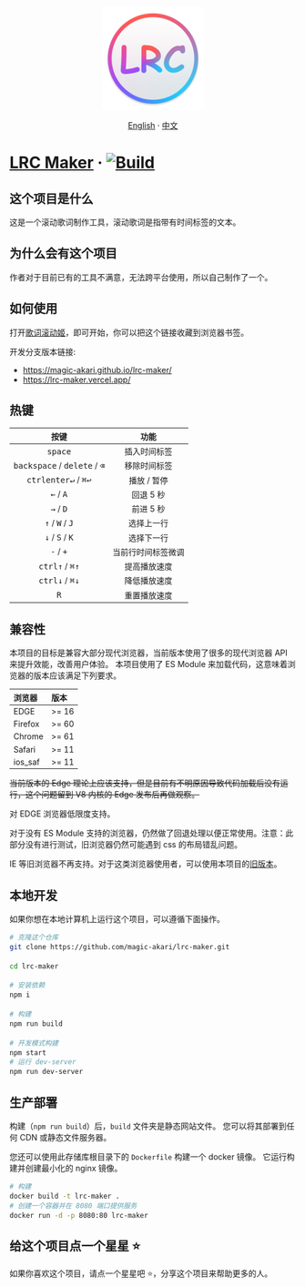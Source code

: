 <p align="center">
    <a href="https://lrc-maker.github.io">
        <img src="./public/favicons/apple-touch-icon.png" alt="logo" />
    </a>
</p>

<div align="center">
  
[English](./README.md) · [中文](./README-zh.md)

</div>

# [LRC Maker][lrc maker] &middot; [![Build](https://github.com/magic-akari/lrc-maker/actions/workflows/build.yml/badge.svg)](https://github.com/magic-akari/lrc-maker/actions/workflows/build.yml)

## 这个项目是什么

这是一个滚动歌词制作工具，滚动歌词是指带有时间标签的文本。

## 为什么会有这个项目

作者对于目前已有的工具不满意，无法跨平台使用，所以自己制作了一个。

## 如何使用

打开[歌词滚动姬][lrc maker]，即可开始，你可以把这个链接收藏到浏览器书签。

开发分支版本链接:

- https://magic-akari.github.io/lrc-maker/
- https://lrc-maker.vercel.app/

## 热键

|                            按键                             |        功能        |
| :---------------------------------------------------------: | :----------------: |
|                      <kbd>space</kbd>                       |    插入时间标签    |
|   <kbd>backspace</kbd> / <kbd>delete</kbd> / <kbd>⌫</kbd>   |    移除时间标签    |
| <kbd>ctrl</kbd><kbd>enter↵</kbd> / <kbd>⌘</kbd><kbd>↩</kbd> |    播放 / 暂停     |
|                 <kbd>←</kbd> / <kbd>A</kbd>                 |     回退 5 秒      |
|                 <kbd>→</kbd> / <kbd>D</kbd>                 |     前进 5 秒      |
|         <kbd>↑</kbd> / <kbd>W</kbd> / <kbd>J</kbd>          |     选择上一行     |
|         <kbd>↓</kbd> / <kbd>S</kbd> / <kbd>K</kbd>          |     选择下一行     |
|                 <kbd>-</kbd> / <kbd>+</kbd>                 | 当前行时间标签微调 |
|   <kbd>ctrl</kbd><kbd>↑</kbd> / <kbd>⌘</kbd><kbd>↑</kbd>    |    提高播放速度    |
|   <kbd>ctrl</kbd><kbd>↓</kbd> / <kbd>⌘</kbd><kbd>↓</kbd>    |    降低播放速度    |
|                        <kbd>R</kbd>                         |    重置播放速度    |

## 兼容性

本项目的目标是兼容大部分现代浏览器，当前版本使用了很多的现代浏览器 API 来提升效能，改善用户体验。
本项目使用了 ES Module 来加载代码，这意味着浏览器的版本应该满足下列要求。

| 浏览器  | 版本  |
| :------ | :---- |
| EDGE    | >= 16 |
| Firefox | >= 60 |
| Chrome  | >= 61 |
| Safari  | >= 11 |
| ios_saf | >= 11 |

<del>
当前版本的 Edge 理论上应该支持，但是目前有不明原因导致代码加载后没有运行，这个问题留到 V8 内核的 Edge 发布后再做观察。
</del>

对 EDGE 浏览器低限度支持。

对于没有 ES Module 支持的浏览器，仍然做了回退处理以便正常使用。注意：此部分没有进行测试，旧浏览器仍然可能遇到 css 的布局错乱问题。

IE 等旧浏览器不再支持。对于这类浏览器使用者，可以使用本项目的[旧版本][version 3.x]。

## 本地开发

如果你想在本地计算机上运行这个项目，可以遵循下面操作。

```bash
# 克隆这个仓库
git clone https://github.com/magic-akari/lrc-maker.git

cd lrc-maker

# 安装依赖
npm i

# 构建
npm run build

# 开发模式构建
npm start
# 运行 dev-server
npm run dev-server
```

## 生产部署

构建（`npm run build`）后，`build` 文件夹是静态网站文件。
您可以将其部署到任何 CDN 或静态文件服务器。

您还可以使用此存储库根目录下的 `Dockerfile` 构建一个 docker 镜像。
它运行构建并创建最小化的 nginx 镜像。

```bash
# 构建
docker build -t lrc-maker .
# 创建一个容器并在 8080 端口提供服务
docker run -d -p 8080:80 lrc-maker
```

## 给这个项目点一个星星 :star:

如果你喜欢这个项目，请点一个星星吧 :star:，分享这个项目来帮助更多的人。

[lrc maker]: https://lrc-maker.github.io
[version 3.x]: https://lrc-maker.github.io/3.x
